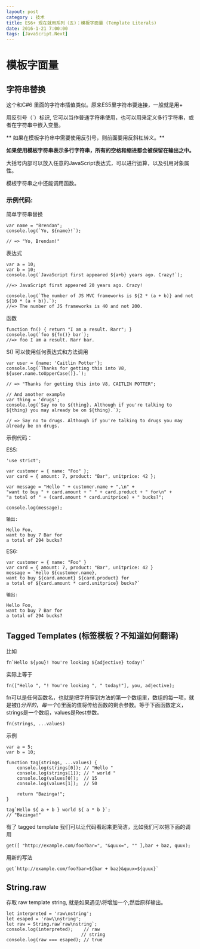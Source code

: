 ```yaml
---
layout: post
category : 技术
title: ES6+ 现在就用系列（五)：模板字面量 (Template Literals)
date: 2016-1-21 7:00:00
tags: [JavaScript.Next]
---
```


<style>
    .post {
        font-family: 'lucida grande', 'lucida sans unicode', lucida, helvetica, 'Hiragino Sans GB', 'Microsoft YaHei', 'WenQuanYi Micro Hei', sans-serif;
        font-size: 16px;
    }
    
    .post-full h1 {
        background-color: #ccc;
        padding: 5px;
        margin-bottom: 10px;
        font-weight: bolder;
        color: #000;
        line-height: 1.8;
        text-rendering: optimizelegibility;
    }
    
    .post-full h2 {
        color: #333;
        padding: 5px;
        line-height: 1.6;
        padding-bottom: 5px;
        margin-bottom: 10px;
        font-weight: bolder;
    }
    
    .post-full h3 {
        padding: 5px;
        color: #000;
        border-bottom: dashed 1px #ccc;
        padding-bottom: 5px;
        margin-bottom: 10px;
        font-weight: bolder;
    }
    
    .post-full img {
        border: solid 5px #ccc;
        padding: 5px;
        border-radius: 5px;
        text-align: center;
        max-height: 400px;
    }
</style>

# 模板字面量

## 字符串替换

这个和C#6 里面的字符串插值类似。原来ES5里字符串要连接，一般就是用+ 

用反引号（`）标识, 它可以当作普通字符串使用，也可以用来定义多行字符串，或者在字符串中嵌入变量。

** 如果在模板字符串中需要使用反引号，则前面要用反斜杠转义。** 

**如果使用模板字符串表示多行字符串，所有的空格和缩进都会被保留在输出之中。**

大括号内部可以放入任意的JavaScript表达式，可以进行运算，以及引用对象属性。

模板字符串之中还能调用函数。


###  示例代码:

简单字符串替换

    var name = "Brendan";
    console.log(`Yo, ${name}!`);

    // => "Yo, Brendan!"

表达式

    var a = 10;
    var b = 10;
    console.log(`JavaScript first appeared ${a+b} years ago. Crazy!`);

    //=> JavaScript first appeared 20 years ago. Crazy!

    console.log(`The number of JS MVC frameworks is ${2 * (a + b)} and not ${10 * (a + b)}.`);
    //=> The number of JS frameworks is 40 and not 200.

函数

    function fn() { return "I am a result. Rarr"; }
    console.log(`foo ${fn()} bar`);
    //=> foo I am a result. Rarr bar.


$() 可以使用任何表达式和方法调用

    var user = {name: 'Caitlin Potter'};
    console.log(`Thanks for getting this into V8, ${user.name.toUpperCase()}.`);

    // => "Thanks for getting this into V8, CAITLIN POTTER";

    // And another example
    var thing = 'drugs';
    console.log(`Say no to ${thing}. Although if you're talking to ${thing} you may already be on ${thing}.`);

    // => Say no to drugs. Although if you're talking to drugs you may already be on drugs.


示例代码：

ES5:

    'use strict';

    var customer = { name: "Foo" };
    var card = { amount: 7, product: "Bar", unitprice: 42 };

    var message = "Hello " + customer.name + ",\n" +
    "want to buy " + card.amount + " " + card.product + " for\n" +
    "a total of " + (card.amount * card.unitprice) + " bucks?";

    console.log(message);
    
    输出:
    
    Hello Foo,
    want to buy 7 Bar for
    a total of 294 bucks?
    
ES6:

    var customer = { name: "Foo" }
    var card = { amount: 7, product: "Bar", unitprice: 42 }
    message = `Hello ${customer.name},
    want to buy ${card.amount} ${card.product} for
    a total of ${card.amount * card.unitprice} bucks?`
    
    输出:
    
    Hello Foo,
    want to buy 7 Bar for
    a total of 294 bucks?
    

## Tagged Templates (标签模板？不知道如何翻译)

比如

    fn`Hello ${you}! You're looking ${adjective} today!`

实际上等于

    fn(["Hello ", "! You're looking ", " today!"], you, adjective);
    
fn可以是任何函数名，也就是把字符穿到方法的第一个数组里，数组的每一项，就是被$()分开的， 每一个$()里面的值将传给函数的剩余参数。等于下面函数定义，strings是一个数组，values是Rest参数。

    fn(strings, ...values)
    
示例

    var a = 5;
    var b = 10;

    function tag(strings, ...values) {
        console.log(strings[0]); // "Hello "
        console.log(strings[1]); // " world "
        console.log(values[0]);  // 15
        console.log(values[1]);  // 50

        return "Bazinga!";
    }

    tag`Hello ${ a + b } world ${ a * b }`;
    // "Bazinga!"
    
有了 tagged template 我们可以让代码看起来更简洁，比如我们可以把下面的调用

    get([ "http://example.com/foo?bar=", "&quux=", "" ],bar + baz, quux);
    
用新的写法

    get`http://example.com/foo?bar=${bar + baz}&quux=${quux}`
    


## String.raw

存取 raw template string, 就是如果遇见\将增加一个\,然后原样输出。

    let interpreted = 'raw\nstring';
    let esaped = 'raw\\nstring';
    let raw = String.raw`raw\nstring`;
    console.log(interpreted);    // raw
                                // string
    console.log(raw === esaped); // true    
    


    
